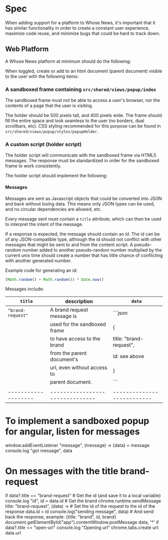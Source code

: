 # Spec

When adding support for a platform to Whose News, it's important that it
has similar functionality in order to create a constant user experience,
maximize code reuse, and minimize bugs that could be hard to track down.

## Web Platform
A Whose News platform at minimum should do the following:

When toggled, create or add to an html document (parent document) visible to the
user with the following items:

### A sandboxed frame containing `src/shared/views/popup/index`

The sandboxed frame must not be able to access a user's browser, nor the contents
of a page that the user is visiting.

The holder should be 500 pixels tall, and 400 pixels wide. The frame should
fill the entire space and look seamless to the user (no borders, dual
scrollbars, etc). CSS styling recommended for this purpose can be found in
`src/shared/views/popup/styles/popupHolder`.

### A custom script (holder script)

The holder script will communicate with the sandboxed frame via HTML5 messages.
The response must be standardized in order for the sandboxed frame to work
consistently.

The holder script should implement the following:

#### Messages
Messages are sent as Javascript objects that could be converted into JSON and
back without losing data. This means only JSON types can be used, and no
circular dependencies are allowed, etc.

Every message sent must contain a `title` attribute, which can then be used
to interpret the intent of the message.

If a response is expected, the message should contain an id. The id can be of
any JSON-compatible type, although the id should not conflict with other
messages that might be sent to and from the content script. A pseudo-random
number added to another pseudo-random number multiplied by the current unix time
should create a number that has little chance of conflicting with another
generated number.

Example code for generating an id:

```javascript
(Math.random() + Math.random()) * Date.now()
```

Messages include:

| `title`           | description                   | `data`                   |
|-------------------|-------------------------------|--------------------------|
| `"brand-request"` | A brand request message is    | ```json                  |
|                   | used for the sandboxed frame  | {                        |
|                   | to have access to the brand   |   title: "brand-request",|
|                   | from the parent document's    |   id: see above          |
|                   | url, even without access to   | }                        |
|                   | parent document.              | ```                      |
|                   |                               |                          |
|-------------------|-------------------------------|--------------------------|


# To implement a sandboxed popup for angular, listen for messages

window.addEventListener "message", (message) ->
  {data} = message
  console.log "got message", data
  # On messages with the title brand-request
  if data?.title == "brand-request"
    # Get the id (and save it to a local variable)
    console.log "id", id = data.id
    # Get the brand
    chrome.runtime.sendMessage title: "brand-request", (data) ->
      # Set the id of the request to the id of the response
      data.id = id
      console.log("sending message", data)
      # And send back the response, example: {title: "brand", id, brand}
      document.getElementById("app").contentWindow.postMessage data, '*'
  if data?.title == "open-url"
    console.log "Opening url"
    chrome.tabs.create url: data.url
